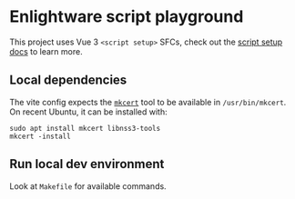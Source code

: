 # Enlightware script playground

This project uses Vue 3 `<script setup>` SFCs, check out the [script setup docs](https://v3.vuejs.org/api/sfc-script-setup.html#sfc-script-setup) to learn more.

## Local dependencies

The vite config expects the [`mkcert`](https://github.com/FiloSottile/mkcert) tool to be available in `/usr/bin/mkcert`. On recent Ubuntu, it can be installed with:
```
sudo apt install mkcert libnss3-tools
mkcert -install
```

## Run local dev environment

Look at `Makefile` for available commands.

